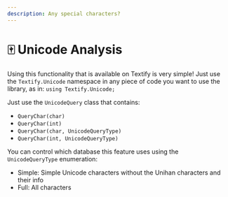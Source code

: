```yaml
---
description: Any special characters?
---
```


# 🀄 Unicode Analysis

Using this functionality that is available on Textify is very simple! Just use the `Textify.Unicode` namespace in any piece of code you want to use the library, as in: `using Textify.Unicode;`

Just use the `UnicodeQuery` class that contains:

* `QueryChar(char)`
* `QueryChar(int)`
* `QueryChar(char, UnicodeQueryType)`
* `QueryChar(int, UnicodeQueryType)`

You can control which database this feature uses using the `UnicodeQueryType` enumeration:

* Simple: Simple Unicode characters without the Unihan characters and their info
* Full: All characters
